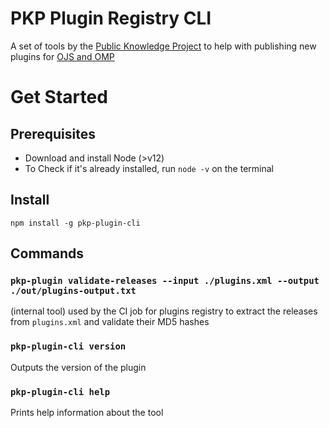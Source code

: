 # PKP Plugin Registry CLI

A set of tools by the [Public Knowledge Project](https://docs.pkp.sfu.ca/) to help with publishing new plugins for [OJS and OMP](https://docs.pkp.sfu.ca/dev/plugin-guide/en/release)

# Get Started

## Prerequisites

- Download and install Node (>v12)
- To Check if it's already installed, run `node -v` on the terminal

## Install

`npm install -g pkp-plugin-cli`

## Commands

### `pkp-plugin validate-releases --input ./plugins.xml --output ./out/plugins-output.txt`

(internal tool) used by the CI job for plugins registry to extract the releases from `plugins.xml` and validate their MD5 hashes

### `pkp-plugin-cli version`

Outputs the version of the plugin

### `pkp-plugin-cli help`

Prints help information about the tool
